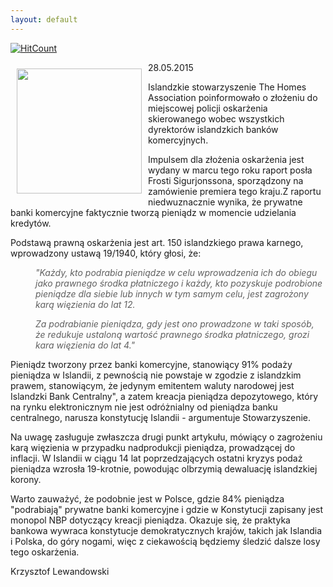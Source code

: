 ```yaml
---
layout: default
---
```


[![HitCount](http://hits.dwyl.io/czystakraina/{{post.url}}.svg)](http://hits.dwyl.io/czystakraina/{{post.url}})
<p><img src="{{site.baseurl}}\articles\pictures\465.islandia.png" align="left" style="margin: 10px 10px" width="200"><!--222-->
<p>28.05.2015</p><p>Islandzkie stowarzyszenie The Homes Association poinformowało o złożeniu do miejscowej policji oskarżenia skierowanego wobec wszystkich dyrektorów islandzkich banków komercyjnych.</p><p>Impulsem dla złożenia oskarżenia jest wydany w marcu tego roku raport posła Frosti Sigurjonssona, sporządzony na zamówienie premiera tego kraju.Z raportu niedwuznacznie wynika, że prywatne banki komercyjne faktycznie tworzą pieniądz w momencie udzielania kredytów.</p><p>Podstawą prawną oskarżenia jest art. 150 islandzkiego prawa karnego, wprowadzony ustawą 19/1940, który głosi, że:</p><blockquote style="margin: 0 0 0 40px; border: none; padding: 0px;"><p><i>"Każdy, kto podrabia pieniądze w celu wprowadzenia ich do obiegu jako prawnego środka płatniczego i każdy, kto pozyskuje podrobione pieniądze dla siebie lub innych w tym samym celu, jest zagrożony karą więzienia do lat 12.</i></p><p><i>Za podrabianie pieniądza, gdy jest ono prowadzone w taki sposób, że redukuje ustaloną wartość prawnego środka płatniczego, grozi kara więzienia do lat 4."</i></p></blockquote><p>Pieniądz tworzony przez banki komercyjne, stanowiący 91% podaży pieniądza w Islandii, z pewnością nie powstaje w zgodzie z islandzkim prawem, stanowiącym, że jedynym emitentem waluty narodowej jest Islandzki Bank Centralny", a zatem kreacja pieniądza depozytowego, który na rynku elektronicznym nie jest odróżnialny od pieniądza banku centralnego, narusza konstytucję Islandii - argumentuje Stowarzyszenie.</p><p>Na uwagę zasługuje zwłaszcza drugi punkt artykułu, mówiący o zagrożeniu karą więzienia w przypadku nadprodukcji pieniądza, prowadzącej do inflacji. W Islandii w ciągu 14 lat poprzedzających ostatni kryzys podaż pieniądza wzrosła 19-krotnie, powodując olbrzymią dewaluację islandzkiej korony.</p><p>
</p><p>Warto zauważyć, że podobnie jest w Polsce, gdzie 84% pieniądza "podrabiają" prywatne banki komercyjne i gdzie w Konstytucji zapisany jest monopol NBP dotyczący kreacji pieniądza. Okazuje się, że praktyka bankowa wywraca konstytucje demokratycznych krajów, takich jak Islandia i Polska, do góry nogami, więc z ciekawością będziemy śledzić dalsze losy tego oskarżenia.</p><p>Krzysztof Lewandowski</p>